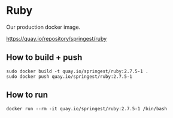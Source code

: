# Ruby

Our production docker image.

https://quay.io/repository/springest/ruby

## How to build + push

```
sudo docker build -t quay.io/springest/ruby:2.7.5-1 .
sudo docker push quay.io/springest/ruby:2.7.5-1
```

## How to run

```
docker run --rm -it quay.io/springest/ruby:2.7.5-1 /bin/bash
```
